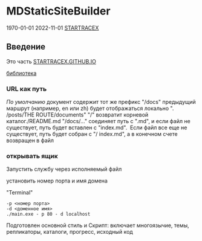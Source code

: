 # MDStaticSiteBuilder

1970-01-01
2022-11-01
[STARTRACEX](https://github.com/STARTRACEX/MDStaticSiteBuilder)

## Введение

Это часть [STARTRACEX.GITHUB.IO](https://startracex.github.io/)

[библиотека](https://github.com/STARTRACEX/MDStaticSiteBuilder)

### URL как путь

*По умолчанию*
документ содержит тот же префикс "/docs" предыдущий маршрут (например, en или zh) будет отображаться локально ". /posts/THE ROUTE/documents"
"/" возвратит корневой каталог./README.md
"/docs/..." соединяет путь с ".md", и если файл не существует, путь будет вставлен с "index.md".
 Если файл все еще не существует, путь будет собран с "/ index.md", а в конечном счете возвращен в файл

### открывать ящик

Запустить службу через исполняемый файл

установить номер порта и имя домена

"Terminal"

```terminal
-p <номер порта>
-d <доменное имя>
./main.exe - p 80 - d localhost
```

Подготовлен основной стиль и Скрипт:
включает многоязычие, темы, репликаторы, каталоги, прогресс, исходный код

